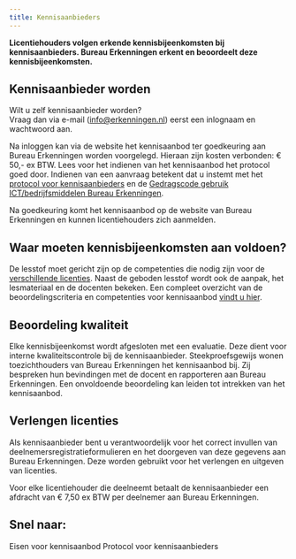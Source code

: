 ```yaml
---
title: Kennisaanbieders
---
```

**Licentiehouders volgen erkende kennisbijeenkomsten bij kennisaanbieders. Bureau Erkenningen erkent en beoordeelt deze kennisbijeenkomsten.**

## Kennisaanbieder worden

Wilt u zelf kennisaanbieder worden? \
Vraag dan via e-mail (info@erkenningen.nl) eerst een inlognaam en wachtwoord aan.

Na inloggen kan via de website het kennisaanbod ter goedkeuring aan Bureau Erkenningen worden voorgelegd. Hieraan zijn kosten verbonden: € 50,- ex BTW. Lees voor het indienen van het kennisaanbod het protocol goed door. Indienen van een aanvraag betekent dat u instemt met het [protocol voor kennisaanbieders](https://administratie.erkenningen.nl/Portals/1/20201102%20Protocol%20voor%20kennisaanbieders.pdf) en de [Gedragscode gebruik ICT/bedrijfsmiddelen Bureau Erkenningen](https://administratie.erkenningen.nl/Portals/1/20200408%20Gedragscode%20gebruik%20%20ICT%20Bedrijfsmiddelen%20BE%20Versie%202020APR.pdf).

Na goedkeuring komt het kennisaanbod op de website van Bureau Erkenningen en kunnen licentiehouders zich aanmelden.

## Waar moeten kennisbijeenkomsten aan voldoen?

De lesstof moet gericht zijn op de competenties die nodig zijn voor de [verschillende licenties](/licenties/welke-licenties-zijn-er). Naast de geboden lesstof wordt ook de aanpak, het lesmateriaal en de docenten bekeken. Een compleet overzicht van de beoordelingscriteria en competenties voor kennisaanbod [vindt u hier](/wat-wij-doen/kennisaanbieders/eisen-voor-kennisaanbod).

## Beoordeling kwaliteit

Elke kennisbijeenkomst wordt afgesloten met een evaluatie. Deze dient voor interne kwaliteitscontrole bij de kennisaanbieder. Steekproefsgewijs wonen toezichthouders van Bureau Erkenningen het kennisaanbod bij. Zij bespreken hun bevindingen met de docent en rapporteren aan Bureau Erkenningen. Een onvoldoende beoordeling kan leiden tot intrekken van het kennisaanbod.

## Verlengen licenties

Als kennisaanbieder bent u verantwoordelijk voor het correct invullen van deelnemersregistratieformulieren en het doorgeven van deze gegevens aan Bureau Erkenningen. Deze worden gebruikt voor het verlengen en uitgeven van licenties.

Voor elke licentiehouder die deelneemt betaalt de kennisaanbieder een afdracht van € 7,50 ex BTW per deelnemer aan Bureau Erkenningen.

## Snel naar:

<link-container>
<link-button to="/wat-wij-doen/kennisaanbieders/eisen-voor-kennisaanbod">Eisen voor kennisaanbod</link-button>
<link-button to="/wat-wij-doen/kennisaanbieders/protocol-voor-kennisaanbieders">Protocol voor kennisaanbieders</link-button>
</link-container>
